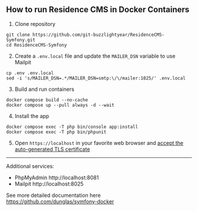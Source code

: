 ## How to run Residence CMS  in Docker Containers ##

1. Clone repository
```shell
git clone https://github.com/git-buzzlightyear/ResidenceCMS-Symfony.git
cd ResidenceCMS-Symfony
```

2. Create a `.env.local` file and update the `MAILER_DSN` variable to use Mailpit
```shell
cp .env .env.local
sed -i 's/MAILER_DSN=.*/MAILER_DSN=smtp:\/\/mailer:1025/' .env.local
```

3. Build and run containers
```shell
docker compose build --no-cache
docker compose up --pull always -d --wait
```

4. Install the app
```
docker compose exec -T php bin/console app:install
docker compose exec -T php bin/phpunit
```

5. Open `https://localhost` in your favorite web browser and [accept the auto-generated TLS certificate](https://stackoverflow.com/a/15076602/1352334)

---

Additional services:

- PhpMyAdmin http://localhost:8081
- Mailpit http://localhost:8025

See more detailed documentation here https://github.com/dunglas/symfony-docker
